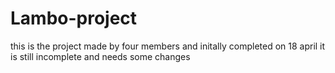 # Lambo-project
this is the project made by four members and initally completed on 18 april
it is still incomplete and needs some changes

